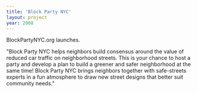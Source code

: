 ```yaml
---
title: 'Block Party NYC'
layout: project
year: 2008
---
```


BlockPartyNYC.org launches.

"Block Party NYC helps neighbors build consensus around the value of reduced car traffic on neighborhood streets. This is your chance to host a party and develop a plan to build a greener and safer neighborhood at the same time! Block Party NYC brings neighbors together with safe-streets experts in a fun atmosphere to draw new street designs that better suit community needs."
